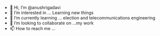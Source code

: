- 👋 Hi, I’m @anushrigadavi
- 👀 I’m interested in ... Learning new things 
- 🌱 I’m currently learning ... election and telecommunications engineering
- 💞️ I’m looking to collaborate on ...my work
- 📫 How to reach me ...

<!---
anushrigadavi/anushrigadavi is a ✨ special ✨ repository because its `README.md` (this file) appears on your GitHub profile.
You can click the Preview link to take a look at your changes.
--->
